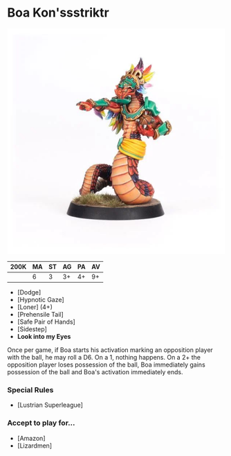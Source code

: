 # Boa Kon'ssstriktr

![](../media/starplayers/BBBoaKonssstriktrLead.jpg)

| 200K  | MA | ST | AG | PA | AV |
| --- | --- | --- | --- | --- | --- |
| | 6 | 3 | 3+ | 4+ | 9+ |

* [Dodge]
* [Hypnotic Gaze]
* [Loner] (4+)
* [Prehensile Tail]
* [Safe Pair of Hands]
* [Sidestep]
* **Look into my Eyes**

Once per game, if Boa starts his activation marking an opposition player with the ball, he may roll a D6. On a 1, nothing happens. On a 2+ the opposition player loses possession of the ball, Boa immediately gains possession of the ball and Boa's activation immediately ends.


### Special Rules
* [Lustrian Superleague]

### Accept to play for...
* [Amazon]
* [Lizardmen]

